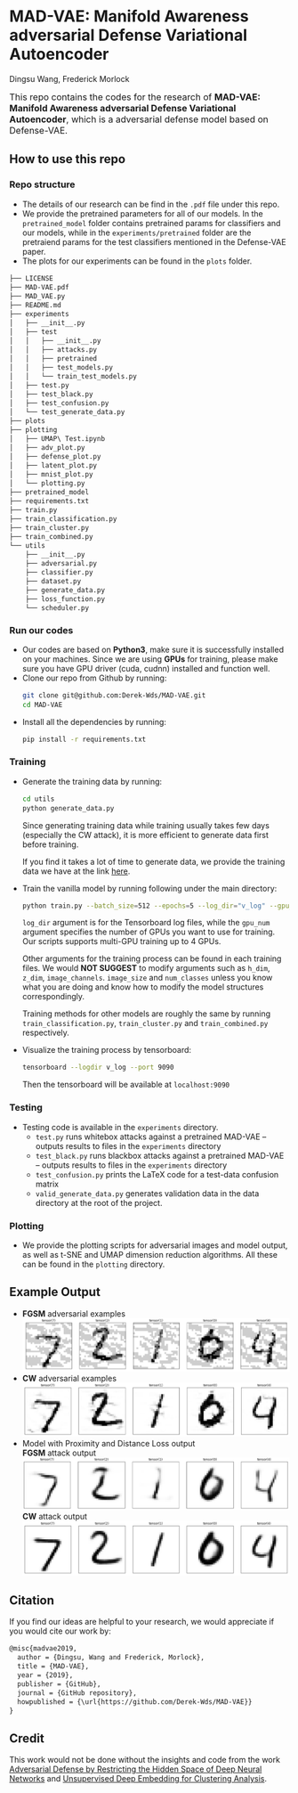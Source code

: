# MAD-VAE: Manifold Awareness adversarial Defense Variational Autoencoder

Dingsu Wang, Frederick Morlock

<font size="3">This repo contains the codes for the research of **MAD-VAE: Manifold Awareness adversarial Defense Variational Autoencoder**, which is a adversarial defense model based on Defense-VAE.</font>

## How to use this repo
### Repo structure

* The details of our research can be find in the `.pdf` file under this repo.
* We provide the pretrained parameters for all of our models. In the `pretrained_model` folder contains pretrained params for classifiers and our models, while in the `experiments/pretrained` folder are the pretraiend params for the test classifiers mentioned in the Defense-VAE paper.
* The plots for our experiments can be found in the `plots` folder.
```
├── LICENSE
├── MAD-VAE.pdf
├── MAD_VAE.py
├── README.md
├── experiments
│   ├── __init__.py
│   ├── test
│   │   ├── __init__.py
│   │   ├── attacks.py
│   │   ├── pretrained
│   │   ├── test_models.py
│   │   └── train_test_models.py
│   ├── test.py
│   ├── test_black.py
│   ├── test_confusion.py
│   └── test_generate_data.py
├── plots
├── plotting
│   ├── UMAP\ Test.ipynb
│   ├── adv_plot.py
│   ├── defense_plot.py
│   ├── latent_plot.py
│   ├── mnist_plot.py
│   └── plotting.py
├── pretrained_model
├── requirements.txt
├── train.py
├── train_classification.py
├── train_cluster.py
├── train_combined.py
└── utils
    ├── __init__.py
    ├── adversarial.py
    ├── classifier.py
    ├── dataset.py
    ├── generate_data.py
    ├── loss_function.py
    └── scheduler.py

```

### Run our codes
* Our codes are based on **Python3**, make sure it is successfully installed on your machines. Since we are using **GPUs** for training, please make sure you have GPU driver (cuda, cudnn) installed and function well.
* Clone our repo from Github by running:
  ```bash
  git clone git@github.com:Derek-Wds/MAD-VAE.git
  cd MAD-VAE
  ```
* Install all the dependencies by running:
  ```bash
  pip install -r requirements.txt
  ```

### Training
* Generate the training data by running:
  ```bash
  cd utils
  python generate_data.py
  ```
  Since generating training data while training usually takes few days (especially the CW attack), it is more efficient to generate data first before training.

  If you find it takes a lot of time to generate data, we provide the training data we have at the link [here](https://drive.google.com/drive/folders/1SVGPW6_Vm9cqXT2MpzULv-xfG8PXwMHw?usp=sharing).

* Train the vanilla model by running following under the main directory:
  ```bash
  python train.py --batch_size=512 --epochs=5 --log_dir="v_log" --gpu_num=2
  ```
  `log_dir` argument is for the Tensorboard log files, while the `gpu_num` argument specifies the number of GPUs you want to use for training. Our scripts supports multi-GPU training up to 4 GPUs.

  Other arguments for the training process can be found in each training files. We would **NOT SUGGEST** to modify arguments such as `h_dim`, `z_dim`, `image_channels`. `image_size` and `num_classes` unless you know what you are doing and know how to modify the model structures correspondingly.

  Training methods for other models are roughly the same by running `train_classification.py`, `train_cluster.py` and `train_combined.py` respectively.

* Visualize the training process by tensorboard:
  ```bash
  tensorboard --logdir v_log --port 9090
  ```
  Then the tensorboard will be available at `localhost:9090`


### Testing
* Testing code is available in the `experiments` directory.
  * `test.py` runs whitebox attacks against a pretrained MAD-VAE – outputs results to files in the `experiments` directory
  * `test_black.py` runs blackbox attacks against a pretrained MAD-VAE – outputs results to files in the `experiments` directory
  * `test_confusion.py` prints the LaTeX code for a test-data confusion matrix
  * `valid_generate_data.py` generates validation data in the data directory at the root of the project.


### Plotting
* We provide the plotting scripts for adversarial images and model output, as well as t-SNE and UMAP dimension reduction algorithms. All these can be found in the `plotting` directory.

## Example Output
* **FGSM** adversarial examples\
![FGSM attack](/plots/fgsm_img.png)
* **CW** adversarial examples\
![CW attack](/plots/cw_img.png)
* Model with Proximity and Distance Loss output\
  **FGSM** attack output
![FGSM proxi out](/plots/fgsm_proxi_dist_img.png)\
  **CW** attack output
![CW proxi out](/plots/cw_proxi_dist_img.png)

## Citation
If you find our ideas are helpful to your research, we would appreciate if you would cite our work by:
```
@misc{madvae2019,
  author = {Dingsu, Wang and Frederick, Morlock},
  title = {MAD-VAE},
  year = {2019},
  publisher = {GitHub},
  journal = {GitHub repository},
  howpublished = {\url{https://github.com/Derek-Wds/MAD-VAE}}
}
```
## Credit
This work would not be done without the insights and code from the work [Adversarial Defense by Restricting the Hidden Space of Deep Neural Networks](https://github.com/aamir-mustafa/pcl-adversarial-defense) and [Unsupervised Deep Embedding for Clustering Analysis](https://arxiv.org/abs/1511.06335).